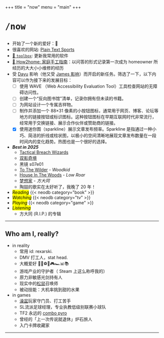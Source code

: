 +++
title = "now"
menu = "main"
+++

# <pre>/now</pre>

- 开始了一个新的爱好：🚴
- 很喜欢的网站: [Plain Text Sports](https://plaintextsports.com/)
- [🧰 `toolbox`](/toolbox): 更新我常用的软件
- [🔨 How2home: 家庭手工指南](/how2home)：以问答的形式记录第一次成为 homeowner 所经历的大大小小维修的经历
- 受 [Dayu](https://anotherdayu.com/2025/6940/) 影响（他又受 [James 影响](https://jamesg.blog/2024/02/19/personal-website-ideas)）而开启的新任务。筛选了一下，以下内容可以作为接下来的发展目标：
  - [ ] 使用 WAVE （Web Accessibility Evaluation Tool）工具检查网站的无障碍访问性。
  - [ ] 创建一个“反向图书馆”清单，记录你拥有但未读的书籍。
  - [ ] 为网站设计一个专属吉祥物。
  - [ ] 制作并添加一个 88×31 像素的小按钮图标，通常用于网页、博客、论坛等地方的链接按钮或标识图标。这种按钮图标在早期互联网时代非常流行，经常用于交换链接、展示合作伙伴或赞助商的链接。
  - [x] 使用迷你图（sparkline）展示文章发布频率。Sparkline 是指通过一种小巧、简洁的折线或柱状图，以极小的空间清晰地展现文章发布数量在一段时间内的变化趋势。热图也是一个很好的选择。
- ***Best in 2025***
  - [Tactical Breach Wizards](https://neodb.social/game/3xbuq2fGswthJXazbuaHKz)
  - [双影奇境](https://neodb.social/game/1tSJDqu9inXkPtclZB3gPI)
  - 黑镜 s07e01
  - [To The Wilder](https://youtu.be/ZYwNeNuxtIc?si=JTGj5MuUuzw08zRq) - *Woodkid*
  - [House In The Woods](https://neodb.social/album/4hX2M2f76jMRCAKYwuSRje) - *Low Roar*
  - [梦想家](https://neodb.social/album/7APUZWwgTnkKWR1FmtDNr5) - *方大同*
  - 陶喆的歌实在太好听了，我晚了 20 年！
- <mark>*Reading*</mark>
{{< neodb category="book" >}}
- <mark>*Watching*</mark>
{{< neodb category="tv" >}}
- <mark>*Playing*</mark>
{{< neodb category="game" >}}
- <mark>*Listening*</mark>
  - 方大同 (R.I.P.) 的专辑

***

## Who am I, really?

- in reality
  - 常用 id: rexarski.
  - DMV 打工人，stat head.
  - 大概爱好 🚶🎷⚽🏀🎮🏎️📊📚
  - 游戏产业的守护者（ Steam 上这么称呼我的）
  - 原力非敏感光剑持有人
  - 现实中的[松鼠](https://thevarsity.ca/2003/02/10/breeding-unease-in-queens-park/)召唤师
  - 被动技能：大机率挑到甜的水果
- in games
  - [澡盆](https://splatoonwiki.org/wiki/Bloblobber)玩家守门员、打工苦手
  - SL流派足球经理，专业执教低级别联赛小球队
  - TF2 永远的 [combo pyro](https://www.youtube.com/watch?v=3gh47cWmOxI)
  - 曾经的「上一次传说就退休」炉石旅人
  - 入门卡牌收藏家

***

<!-- ## ❯❯❯ Badge collection -->

<!-- 受 Louie Mantia, Jr 的 [LMNT](https://lmnt.me/badges/) 的影响搞了这个： -->

<!-- <div class="badgebox">
    <a href="https://notbyai.fyi/">
        <img class="badge" src="/images/badges/not-by-ai.png" alt="not-by-ai-badge"/>
    </a>
    <a href="https://app.netlify.com/sites/rexarski/deploys">
        <img class="badge" src="https://api.netlify.com/api/v1/badges/7b30b16b-f3d1-43e2-abf5-c1708e515cbf/deploy-status" alt="Netlify Status" />
    </a>
    <a href="/index.xml">
        <img class="badge" src="/images/badges/rss.png" alt="rss-badge"/>
    </a>
</div> -->

<!-- *** -->
